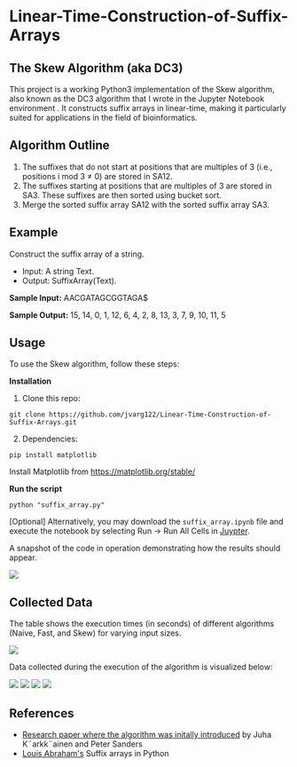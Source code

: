 # Linear-Time-Construction-of-Suffix-Arrays
## The Skew Algorithm (aka DC3)

This project is a working Python3 implementation of the Skew algorithm, also known as the DC3 algorithm that I wrote in the Jupyter Notebook environment . It constructs suffix arrays in linear-time, making it particularly suited for applications in the field of bioinformatics.

## Algorithm Outline

1. The suffixes that do not start at positions that are multiples of 3 (i.e., positions i mod 3 ≠ 0) are stored in SA12. 
2. The suffixes starting at positions that are multiples of 3 are stored in SA3. These suffixes are then sorted using bucket sort.
3. Merge the sorted suffix array SA12 with the sorted suffix array SA3.

## Example
Construct the suffix array of a string.
- Input: A string Text.
- Output: SuffixArray(Text).

**Sample Input:**
AACGATAGCGGTAGA$

**Sample Output:**
15, 14, 0, 1, 12, 6, 4, 2, 8, 13, 3, 7, 9, 10, 11, 5

## Usage
To use the Skew algorithm, follow these steps:

**Installation**
1. Clone this repo:
```
git clone https://github.com/jvarg122/Linear-Time-Construction-of-Suffix-Arrays.git
```
2. Dependencies:

```
pip install matplotlib
```
Install Matplotlib from https://matplotlib.org/stable/

**Run the script**
```
python "suffix_array.py"
```
[Optional] Alternatively, you may download the `suffix_array.ipynb` file and execute the notebook by selecting Run -> Run All Cells in [Juypter](https://jupyter.org/).

A snapshot of the code in operation demonstrating how the results should appear. 

<img src= "https://i.imgur.com/8zUQABY.png">

## Collected Data
The table shows the execution times (in seconds) of different algorithms (Naive, Fast, and Skew) for varying input sizes.

<img src= "https://i.imgur.com/2howfkk.png">

Data collected during the execution of the algorithm is visualized below:

<img src= "https://i.imgur.com/FHUw8yF.png">

<img src= "https://i.imgur.com/uNwxcbR.png">

<img src= "https://i.imgur.com/UgjnD9r.png">

<img src= "https://i.imgur.com/Klq8G2T.png">

## References
- [Research paper where the algorithm was initally introduced](https://www.cs.cmu.edu/~guyb/paralg/papers/KarkkainenSanders03.pdf) by Juha K¨arkk¨ainen and Peter Sanders
- [Louis Abraham's](https://louisabraham.github.io/articles/suffix-arrays) Suffix arrays in Python 










